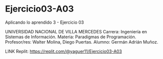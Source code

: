 # Ejercicio03-A03
Aplicando lo aprendido 3 - Ejercicio 03

UNIVERSIDAD NACIONAL DE VILLA MERCEDES
Carrera: Ingeniería en Sistemas de Información. 
Materia: Paradigmas de Programación.
Profesor/res: Walter Molina, Diego Puertas.
Alumno: Germán Adrián Muñoz.

LINK Replit: https://replit.com/@yaguer11/Ejercicio03-A03
